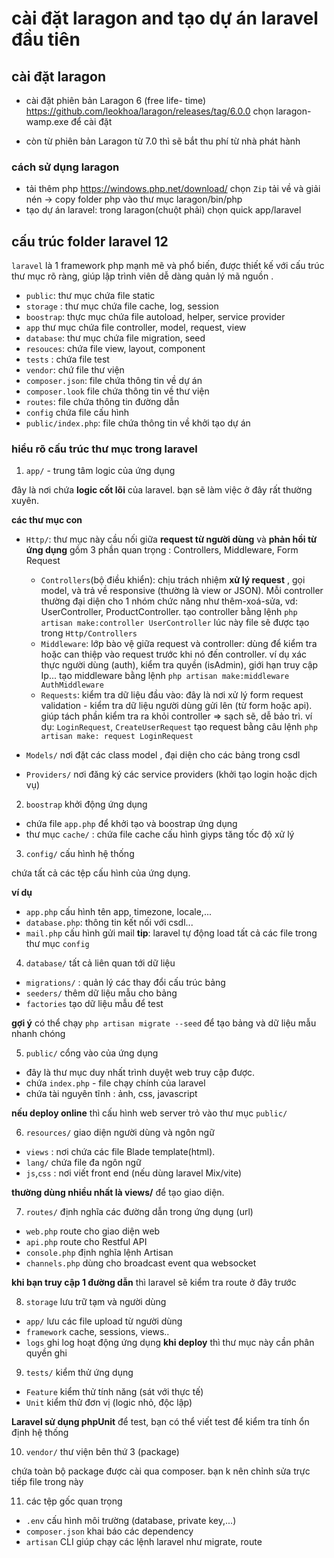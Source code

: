 # cài đặt laragon and tạo dự án laravel đầu tiên

## cài đặt laragon
- cài đặt phiên bản Laragon 6 (free life- time) <https://github.com/leokhoa/laragon/releases/tag/6.0.0> chọn laragon-wamp.exe để cài đặt

- còn từ phiên bản Laragon từ 7.0 thì sẽ bắt thu phí từ nhà phát hành

### cách sử dụng laragon
- tải thêm php <https://windows.php.net/download/> chọn `Zip` tải về và giải nén -> copy folder php vào thư mục laragon/bin/php 
- tạo dự án laravel: trong laragon(chuột phải) chọn quick app/laravel
## cấu trúc folder laravel 12
`laravel` là 1 framework php mạnh mẽ và phổ biến, được thiết kế với cấu trúc thư mục rõ ràng, giúp lập trình viên dễ dàng quản lý mã nguồn .
- `public`: thư mục chứa file static
- `storage` : thư mục chứa file cache, log, session
- `boostrap`: thực mục chứa file autoload, helper, service provider
- `app` thư mục chứa file controller, model, request, view
- `database`: thư mục chứa file migration, seed
- `resouces`: chứa file view, layout, component
- `tests` : chứa file test
- `vendor`: chứ file thư viện
- `composer.json`: file chứa thông tin về dự án
- `composer.look` file chứa thông tin về thư viện
- `routes`: file chứa thông tin đường dẫn
- `config` chứa file cấu hình
- `public/index.php`: file chứa thông tin về khởi tạo dự án

### hiểu rõ cấu trúc thư mục trong laravel

1. `app/` - trung tâm logic của ứng dụng

đây là nơi chứa **logic cốt lõi** của laravel. bạn sẽ làm việc ở đây rất thường xuyên.

**các thư mục con**
- `Http/`: thư mục này cầu nối giữa **request từ người dùng** và **phản hồi từ ứng dụng** gồm 3 phần quan trọng : Controllers, Middleware, Form Request
    + `Controllers`(bộ điều khiển): chịu trách nhiệm **xử lý request** , gọi model, và trả về responsive (thường là view or JSON). Mỗi controller thường đại diện cho 1 nhóm chức năng như thêm-xoá-sửa, vd: UserController, ProductController. tạo controller bằng lệnh `php artisan make:controller UserController` lúc này file sẽ được tạo trong `Http/Controllers`
    + `Middleware`: lớp bào vệ giữa request và controller: dùng để kiểm tra hoặc can thiệp vào request trước khi nó đến controller. ví dụ xác thực người dùng (auth), kiểm tra quyền (isAdmin), giới hạn truy cập Ip... tạo middleware bằng lệnh `php artisan make:middleware AuthMiddleware`
    + `Requests`: kiểm tra dữ liệu đầu vào: đây là nơi xử lý form request validation - kiểm tra dữ liệu người dùng gửi lên (từ form hoặc api). giúp tách phần kiểm tra ra khỏi controller => sạch sẽ, dễ bảo trì.
    ví dụ: `LoginRequest`, `CreateUserRequest`
    tạo request bằng câu lệnh `php artisan make: request LoginRequest`

- `Models/` nơi đặt các class model , đại diện cho các bảng trong csdl
- `Providers/` nơi đăng ký các service providers (khởi tạo login hoặc dịch vụ)

2. `boostrap` khởi động ứng dụng

- chứa file `app.php` để khởi tạo và boostrap ứng dụng
- thư mục `cache/` : chứa file cache cấu hình giyps tăng tốc độ xử lý

3. `config/` cấu hình hệ thống

chứa tất cả các tệp cấu hình của ứng dụng.

**ví dụ**
- `app.php` cấu hình tên app, timezone, locale,...
- `database.php`: thông tin kết nối với csdl...
- `mail.php` cấu hình gửi mail
**tip**: laravel tự động load tất cả các file trong thư mục `config`

4. `database/` tất cả liên quan tới dữ liệu

- `migrations/` : quản lý các thay đổi cấu trúc bảng
- `seeders/` thêm dữ liệu mẫu cho bảng
- `factories` tạo dữ liệu mẫu để test


**gợi ý** có thể chạy `php artisan migrate --seed` để tạo bảng và dữ liệu mẫu nhanh chóng

5. `public/` cổng vào của ứng dụng

- đây là thư mục duy nhất trình duyệt web truy cập được. 
- chứa `index.php` - file chạy chính của laravel
- chứa tài nguyên tĩnh : ảnh, css, javascript

**nếu deploy online** thì cấu hình web server trỏ vào thư mục `public/`

6. `resources/` giao diện người dùng và ngôn ngữ

- `views` : nơi chứa các file Blade template(html).
- `lang/` chứa file đa ngôn ngữ
- `js`,`css` : nơi viết front end (nếu dùng laravel Mix/vite)

**thường dùng nhiều nhất là views/** để tạo giao diện.

7. `routes/` định nghĩa các đường dẫn trong ứng dụng (url)

- `web.php` route cho giao diện web
- `api.php` route cho Restful API
- `console.php` định nghĩa lệnh Artisan
- `channels.php` dùng cho broadcast event qua websocket

**khi bạn truy cập 1 đường dẫn** thì laravel sẽ kiểm tra route ở đây trước

8. `storage` lưu trữ tạm và người dùng

- `app/` lưu các file upload từ người dùng
- `framework` cache, sessions, views..
- `logs` ghi log hoạt động ứng dụng
**khi deploy** thì thư mục này cần phân quyền ghi

9. `tests/` kiểm thử ứng dụng

- `Feature` kiểm thử tính năng (sát với thực tế)
- `Unit` kiểm thử đơn vị (logic nhỏ, độc lập)

**Laravel sử dụng phpUnit** để test, bạn có thể viết test để kiểm tra tính ổn định hệ thống

10. `vendor/` thư viện bên thứ 3 (package)

chứa toàn bộ package được cài qua composer. bạn k nên chỉnh sửa trực tiếp file trong này

11. các tệp gốc quan trọng

- `.env` cấu hình môi trường (database, private key,...)
- `composer.json` khai báo các dependency
- `artisan` CLI giúp chạy các lệnh laravel như migrate, route


